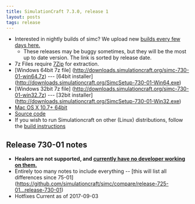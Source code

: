 ```yaml
---
title: SimulationCraft 7.3.0, release 1
layout: posts
tags: release
---
```

* Interested in nightly builds of simc? We upload new [builds every few days here.](http://downloads.simulationcraft.org/?C=M;O=D)
  * These releases may be buggy sometimes, but they will be the most up to date version. The link is sorted by release date. 
* 7z Files require [7Zip](http://www.7-zip.org/) for extraction.
* [Windows 64bit 7z file] (http://downloads.simulationcraft.org/simc-730-01-win64.7z) ---  [64bit installer] (http://downloads.simulationcraft.org/SimcSetup-730-01-Win64.exe)
* [Windows 32bit 7z file] (http://downloads.simulationcraft.org/simc-730-01-win32.7z) ---  [32bit installer] (http://downloads.simulationcraft.org/SimcSetup-730-01-Win32.exe)
* [Mac OS X 10.7+ 64bit](http://downloads.simulationcraft.org/simc-730-01-osx-x86.dmg)
* [Source code](https://github.com/simulationcraft/simc/archive/release-730-01.zip)
* If you wish to run Simulationcraft on other (Linux) distributions, follow the [build instructions](https://github.com/simulationcraft/simc/wiki/HowToBuild)

## Release 730-01 notes
  * **Healers are not supported, and [currently have no developer working on them.](https://github.com/simulationcraft/simc#how-can-i-contribute)**
  * Entirely too many notes to include everything -- [this will list all differences since 75-01] (https://github.com/simulationcraft/simc/compare/release-725-01...release-730-01)
  * Hotfixes Current as of 2017-09-03
